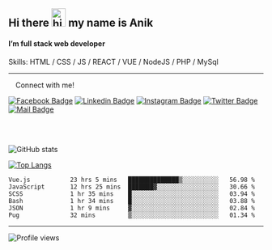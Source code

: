 ## Hi there <img src="https://user-images.githubusercontent.com/1303154/88677602-1635ba80-d120-11ea-84d8-d263ba5fc3c0.gif" width="28px" height="36" alt="hi"> my name is Anik

#### I’m full stack web developer

Skills:  HTML / CSS / JS / REACT / VUE / NodeJS / PHP / MySql


---

&emsp;Connect with me!

<a href="https://www.facebook.com/anik.aritro" target="_blank">![Facebook Badge](https://img.shields.io/badge/Facebook-1877F2?style=for-the-badge&logo=facebook&logoColor=white)</a> [![Linkedin Badge](https://img.shields.io/badge/LinkedIn-0077B5?style=for-the-badge&logo=linkedin&logoColor=white)](https://www.linkedin.com/in/anik-hossain540323/) [![Instagram Badge](https://img.shields.io/badge/Instagram-E4405F?style=for-the-badge&logo=instagram&logoColor=white)](https://www.instagram.com/aritro.anik) [![Twitter Badge](https://img.shields.io/badge/Twitter-1DA1F2?style=for-the-badge&logo=twitter&logoColor=white)](https://twitter.com/AritroAnik) [![Mail Badge](https://img.shields.io/badge/Gmail-D14836?style=for-the-badge&logo=gmail&logoColor=white)](mailto:anikhossain9120@gmail.com)

</br>
</br>


![GitHub stats](https://github-readme-stats.vercel.app/api?username=anik-hossain&show_icons=true&theme=monokai)

[![Top Langs](https://github-readme-stats.vercel.app/api/top-langs/?username=anik-hossain&layout=compact&theme=monokai)](https://github.com/anik-hossain)

<!--START_SECTION:waka-->

```text
Vue.js           23 hrs 5 mins   ██████████████▒░░░░░░░░░░   56.98 %
JavaScript       12 hrs 25 mins  ███████▓░░░░░░░░░░░░░░░░░   30.66 %
SCSS             1 hr 35 mins    █░░░░░░░░░░░░░░░░░░░░░░░░   03.94 %
Bash             1 hr 34 mins    █░░░░░░░░░░░░░░░░░░░░░░░░   03.88 %
JSON             1 hr 9 mins     ▓░░░░░░░░░░░░░░░░░░░░░░░░   02.84 %
Pug              32 mins         ▒░░░░░░░░░░░░░░░░░░░░░░░░   01.34 %
```

<!--END_SECTION:waka-->
---

![Profile views](https://gpvc.arturio.dev/anik-hossain)  
